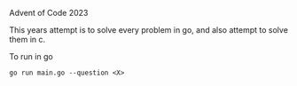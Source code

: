 
Advent of Code 2023

This years attempt is to solve every problem in go, and also attempt to solve them in c.

To run in go
```
go run main.go --question <X>
```